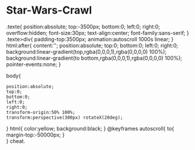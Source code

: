 # Star-Wars-Crawl
.texte{
    position:absolute;
    top:-3500px;
    bottom:0;
    left:0;
    right:0;
    overflow:hidden;
    font-size:30px;
    text-align:center;
    font-family:sans-serif;
}
.texte>div{
    padding-top:3500px;
    animation:autoscroll 1000s linear;
}
html:after{
    content:'';
    position:absolute;
    top:0;
    bottom:0;
    left:0;
    right:0;
    background:linear-gradient(top,rgba(0,0,0,1),rgba(0,0,0,0) 100%);
    background:linear-gradient(to bottom,rgba(0,0,0,1),rgba(0,0,0,0) 100%);
    pointer-events:none;
}

body{
    
    position:absolute;
    top:0;
    bottom:0;
    left:0;
    right:0;
    transform-origin:50% 100%;
    transform:perspective(300px) rotateX(20deg);
}
html{
    color:yellow;
    background:black;
}
@keyframes autoscroll{
    to{
        margin-top:-50000px;
    }    
} cheat.
